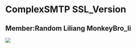# ComplexSMTP SSL_Version
## Member:Random Liliang MonkeyBro_li
![](https://github.com/korok1999/ComplexSMTP/raw/master/image/tiaoxi.jpg)

